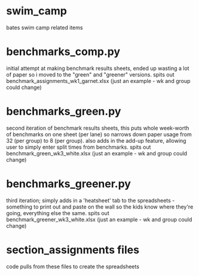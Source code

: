 # swim_camp
bates swim camp related items

# benchmarks_comp.py
initial attempt at making benchmark results sheets, ended up wasting a lot of paper so i moved to the "green" and "greener" versions. spits out benchmark_assignments_wk1_garnet.xlsx (just an example - wk and group could change)

# benchmarks_green.py
second iteration of benchmark results sheets, this puts whole week-worth of benchmarks on one sheet (per lane) so narrows down paper usage from 32 (per group) to 8 (per group). also adds in the add-up feature, allowing user to simply enter split times from benchmarks.  spits out benchmark_green_wk3_white.xlsx (just an example - wk and group could change)

# benchmarks_greener.py
third iteration; simply adds in a 'heatsheet' tab to the spreadsheets - something to print out and paste on the wall so the kids know where they're going, everything else the same.  spits out benchmark_greener_wk3_white.xlsx (just an example - wk and group could change)

# section_assignments files
code pulls from these files to create the spreadsheets
